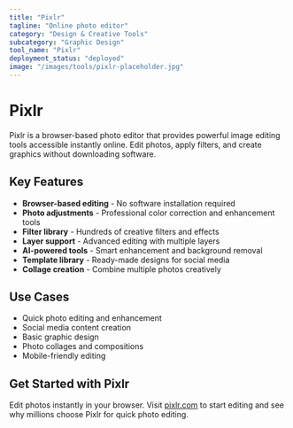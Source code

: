 ```yaml
---
title: "Pixlr"
tagline: "Online photo editor"
category: "Design & Creative Tools"
subcategory: "Graphic Design"
tool_name: "Pixlr"
deployment_status: "deployed"
image: "/images/tools/pixlr-placeholder.jpg"
---
```


# Pixlr

Pixlr is a browser-based photo editor that provides powerful image editing tools accessible instantly online. Edit photos, apply filters, and create graphics without downloading software.

## Key Features

- **Browser-based editing** - No software installation required
- **Photo adjustments** - Professional color correction and enhancement tools
- **Filter library** - Hundreds of creative filters and effects
- **Layer support** - Advanced editing with multiple layers
- **AI-powered tools** - Smart enhancement and background removal
- **Template library** - Ready-made designs for social media
- **Collage creation** - Combine multiple photos creatively

## Use Cases

- Quick photo editing and enhancement
- Social media content creation
- Basic graphic design
- Photo collages and compositions
- Mobile-friendly editing

## Get Started with Pixlr

Edit photos instantly in your browser. Visit [pixlr.com](https://pixlr.com) to start editing and see why millions choose Pixlr for quick photo editing.